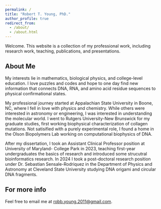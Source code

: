```yaml
---
permalink: /
title: "Robert T. Young, PhD."
author_profile: true
redirect_from: 
  - /about/
  - /about.html
---
```


Welcome.
This website is a collection of my professional work, including research work, teaching, publications, and presentations.


About Me
------
My interests lie in mathematics, biological physics, and college-level education. I love puzzles and codes and hope to one day find new information that connects DNA, RNA, and amino acid residue sequences to physical confirmational states. 


My professional journey started at Appalachian State University in Boone, NC, where I fell in love with physics and chemistry. 
While others were interested in astronomy or engineering, I was interested in understanding the molecular world.
I went to Rutgers University-New Brunswick for my graduate studies, first working biophysical characterization of collagen mutations.
Not satisified with a purely experimental role, I found a home in the Olson Biopolymers Lab working on computational biophysics of DNA.


After my dissertation, I took an Assistant Clinical Professor position at University of Maryland- College Park in 2023, teaching first-year undergraduates the basics of research and introduced some strucutral bioinformatics research.
In 2024 I took a post-doctoral research position under Dr. Sebastian Sensale-Rodriquez in the Department of Physics and Astronomy at Cleveland State University studying DNA origami and circular DNA fragments.


For more info
------
Feel free to email me at robb.young.2011@gmail.com.
